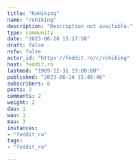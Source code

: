 ```yaml
---
title: "RoHiking" 
name: "rohiking"
description: "Description not available."
type: community
date: "2023-06-28 15:17:58"
draft: false
nsfw: false
actor_id: "https://feddit.ro/c/rohiking"
host: feddit.ro
lastmod: "1969-12-31 19:00:00"
published: "2023-06-14 15:49:46"
subscribers: 8
posts: 2
comments: 2
weight: 2
dau: 1
wau: 1
mau: 3
instances:
- "feddit_ro"
tags: 
- "feddit_ro"

---
```

